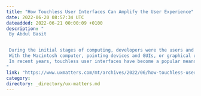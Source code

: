 ```yaml
---
title: "How Touchless User Interfaces Can Amplify the User Experience"
date: 2022-06-20 08:57:34 UTC
dateadded: 2022-06-21 00:00:09 +0100
description: "
 By Abdul Basit 


 During the initial stages of computing, developers were the users and created punch cards to give commands to mainframe computers. Once they entered their programs, they got the results back on tape or  paper printouts. Then technology advanced and personal computers (PCs) with screen displays and keyboards took their place. 
 With the Macintosh computer, pointing devices and GUIs, or graphical user interfaces, entered the scene in 1984. Since 2007, we’ve seen a succession mobile phones and tablets with touch user interfaces. Fast forward to 2022 and we’ve been interacting with PCs through external devices such as wearable sensors, smartphones, and wireless sensors for about 30 years. 
 In recent years, touchless user interfaces have become a popular means of human-computer interaction. Read More 
"
link: "https://www.uxmatters.com/mt/archives/2022/06/how-touchless-user-interfaces-can-amplify-the-user-experience.php"
category:
directory: _directory/ux-matters.md
---
```

